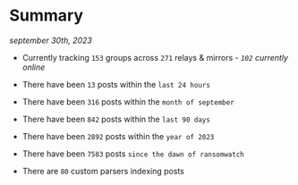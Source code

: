 
# Summary
_september 30th, 2023_

- Currently tracking `153` groups across `271` relays & mirrors - _`102` currently online_

- There have been `13` posts within the `last 24 hours`

- There have been `316` posts within the `month of september`

- There have been `842` posts within the `last 90 days`

- There have been `2892` posts within the `year of 2023`

- There have been `7583` posts `since the dawn of ransomwatch`

- There are `80` custom parsers indexing posts
